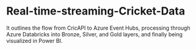 # Real-time-streaming-Cricket-Data
It outlines the flow from CricAPI to Azure Event Hubs, processing through Azure Databricks into Bronze, Silver, and Gold layers, and finally being visualized in Power BI.
